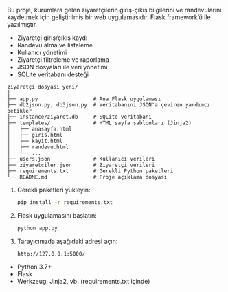 


Bu proje, kurumlara gelen ziyaretçilerin giriş-çıkış bilgilerini ve randevularını kaydetmek için geliştirilmiş bir web uygulamasıdır. Flask framework’ü ile yazılmıştır.


- Ziyaretçi giriş/çıkış kaydı
- Randevu alma ve listeleme
- Kullanıcı yönetimi
- Ziyaretçi filtreleme ve raporlama
- JSON dosyaları ile veri yönetimi
- SQLite veritabanı desteği



```
ziyaretçi dosyası yeni/
│
├── app.py                  # Ana Flask uygulaması
├── db2json.py, db3json.py  # Veritabanını JSON'a çeviren yardımcı betikler
├── instance/ziyaret.db     # SQLite veritabanı
├── templates/              # HTML sayfa şablonları (Jinja2)
│   ├── anasayfa.html
│   ├── giris.html
│   ├── kayit.html
│   ├── randevu.html
│   └── ...
├── users.json              # Kullanıcı verileri
├── ziyaretciler.json       # Ziyaretçi verileri
├── requirements.txt        # Gerekli Python paketleri
└── README.md               # Proje açıklama dosyası
```


1. Gerekli paketleri yükleyin:
   ```bash
   pip install -r requirements.txt
   ```

2. Flask uygulamasını başlatın:
   ```bash
   python app.py
   ```

3. Tarayıcınızda aşağıdaki adresi açın:
   ```
   http://127.0.0.1:5000/
   ```


- Python 3.7+
- Flask
- Werkzeug, Jinja2, vb. (requirements.txt içinde)


